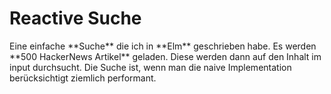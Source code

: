 # Reactive Suche

<div class="searchExample"></div>

<notes>
Eine einfache **Suche** die ich in **Elm** geschrieben habe. Es werden **500 HackerNews Artikel** geladen. Diese werden dann auf den Inhalt im input durchsucht. Die Suche ist, wenn man die naive Implementation berücksichtigt ziemlich performant.
</notes>


